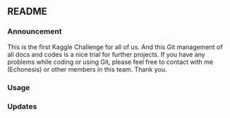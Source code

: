 ## README ##

### Announcement ###
This is the first Kaggle Challenge for all of us.
And this Git management of all docs and codes is a nice trial for further projects.
If you have any problems while coding or using Git, please feel free to contact with me (Echonesis) or other members in this team.
Thank you.

### Usage ###

### Updates ###